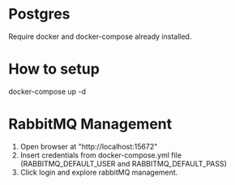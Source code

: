# Postgres
Require docker and docker-compose already installed.


# How to setup
docker-compose up -d


# RabbitMQ Management
1. Open browser at "http://localhost:15672"
2. Insert credentials from docker-compose.yml file (RABBITMQ_DEFAULT_USER and RABBITMQ_DEFAULT_PASS)
3. Click login and explore rabbitMQ management.